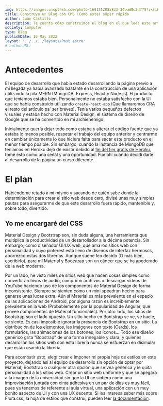 ```yaml
---
img: https://images.unsplash.com/photo-1601212085833-34bad8c2d778?ixlib=rb-4.0.3&ixid=MnwxMjA3fDB8MHxwaG90by1wYWdlfHx8fGVufDB8fHx8&auto=format&fit=crop&w=870&q=80
title: Construye un Blog con CMS (Como este) súper rápido
author: Juan Castillo
description: Te cuento cómo construimos el blog en el que lees este artículo sin un peso y en dos semanas
society: Computer
type: Blog
publishDate: 16 May 2022
layout: '../../../layouts/Post.astro'
# authorURL:
---
```

# Antecedentes

El equipo de desarrollo que había estado desarrollando la página previo a mi llegada ya había avanzado bastante en la construcción de una aplicación utilizando la pila MERN (MongoDB, Express, React y Node.js). El producto que teníamos estaba bien. Personalmente no estaba satisfecho con la UI que se había construido utilizando `create-react-app` (Que llamaremos CRA el resto del artículo pa' ser breves). Tenía varios pequeños defectos visuales y estaba hecho con Material Design, el sistema de diseño de Google que se ha convertido en mi archienemigo.

Inicialmente quería dejar todo como estaba y alterar el código fuente que ya estaba lo menos posible, respetar el trabajo del equipo anterior y centrarme en cambiar únicamente lo que hiciera falta para sacar este producto en el menor tiempo posible. Sin embargo, cuando la instancia de MongoDB que teníamos en Heroku dejó de existir debido al [fin del tier gratis de Heroku](https://www.muycomputerpro.com/2022/08/26/heroku-eliminara-planes-gratuitos), tomé esto como una señal y una oportunidad. Fue ahí cuando decidí darle al desarrollo de la página un curso diferente.

# El plan

Habiéndome retado a mí mismo y sacando de quién sabe donde la determinación para crear el sitio web desde cero, divisé unas muy simples pautas para asegurarme de que este desarrollo fuera rápido, mantenible y, sobre todo, divertido.

## Yo me encargaré del CSS

Material Design y Bootstrap son, sin duda alguna, una herramienta que multiplica la productividad de un desarrollador a la décima potencia. Sin embargo, como diseñador UI/UX web, que ama los sitios web con personalidad y cuyo pinterest está lleno de diseños de interfaz hermosos, aborrezco estas dos librerías. Aunque suene feo decirlo (O más bien, escribirlo), para mí Material y Bootstrap son un cáncer que se ha apoderado de la web moderna.

Por un lado, he visto miles de sitios web que hacen cosas simples como convertir archivos de audio, comprimir archivos o descargar vídeos de YouTube haciendo uso de los componentes de Material Design de forma inconsistente. Siempre se sienten como un mini speedrun hecho para ganarse unas lucas extra. Aún si Material es más prevalente en el espacio de las aplicaciones de Android, por alguna razón es increíblemente prevalente en la web (Probablemente por la popularidad de Angular, que provee componentes de Material funcionales). Por otro lado, los sitios de Bootstrap son el lado opuesto. Un sitio hecho en Bootstrap se ve, se huele, se siente. Es casi imposible ignorar la presencia de Bootstrap en un sitio. La distribución de los elementos, las imágenes con texto (Cards), los formularios, las animaciones de los botones, los íconos... Todo ese diseño genérico grita "Boostrap" de una forma innegable y clara; y quienes desarrollan los sitios web con esta librería nunca se esfuerzan en disimular que están usando la librería.

Para acombatir esto, elegí crear e imponer mi propia hoja de estilos en este proyecto, dejando así al equipo de desarrollo sin opción de optar por Material, Bootstrap o cualquier otra opción que se vea genérica y le quita personalidad a los sitios web. Crear un sitio web uniforme y que se apegara a la imagen de la universidad sin que la UI se sintiera como una improvisación juntada con cinta adhesiva en un par de días es muy fácil, pues ya tenemos de referente al aula virtual, una aplicación con un muy bonito aspecto de UI y con una UX decente. Si les interesa saber más sobre Flora.css, la hoja de estilos que construí, pueden leer [la documentación](https://cfuen-dev.notion.site/Flora-Espa-ol-c2c0771d47894a0597c0e6e3afaa6d4a).